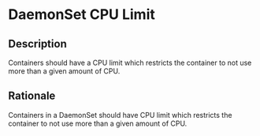 # DaemonSet CPU Limit

## Description

Containers should have a CPU limit which restricts the container to not use more than a given amount of CPU.

## Rationale

Containers in a DaemonSet should have CPU limit which restricts the container to not use more than a given amount of CPU.
